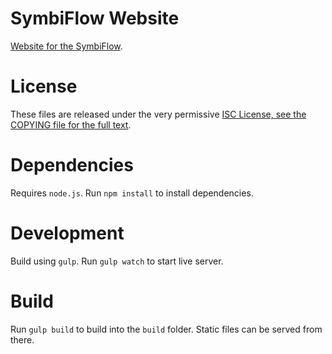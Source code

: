 # SymbiFlow Website

[Website for the SymbiFlow](https://symbiflow.github.io).

# License

These files are released under the very permissive
[ISC License, see the COPYING file for the full text](COPYING).

# Dependencies

Requires `node.js`. Run `npm install` to install dependencies.

# Development

Build using `gulp`. Run `gulp watch` to start live server.

# Build

Run `gulp build` to build into the `build` folder. Static files can be served from there.
